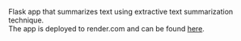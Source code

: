 Flask app that summarizes text using extractive text summarization technique.<br>
The app is deployed to render.com and can be found <a href="https://text-summarizer-v94p.onrender.com/">here</a>. 
